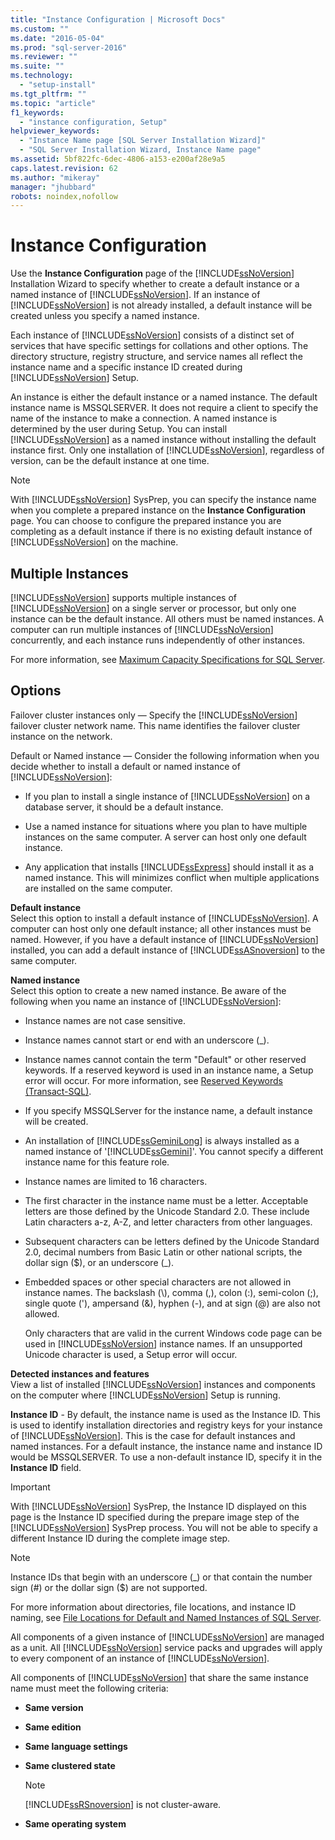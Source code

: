 ```yaml
---
title: "Instance Configuration | Microsoft Docs"
ms.custom: ""
ms.date: "2016-05-04"
ms.prod: "sql-server-2016"
ms.reviewer: ""
ms.suite: ""
ms.technology: 
  - "setup-install"
ms.tgt_pltfrm: ""
ms.topic: "article"
f1_keywords: 
  - "instance configuration, Setup"
helpviewer_keywords: 
  - "Instance Name page [SQL Server Installation Wizard]"
  - "SQL Server Installation Wizard, Instance Name page"
ms.assetid: 5bf822fc-6dec-4806-a153-e200af28e9a5
caps.latest.revision: 62
ms.author: "mikeray"
manager: "jhubbard"
robots: noindex,nofollow
---
```

# Instance Configuration
  Use the **Instance Configuration** page of the [!INCLUDE[ssNoVersion](../f1setuptopics/includes/ssnoversion-md.md)] Installation Wizard to specify whether to create a default instance or a named instance of [!INCLUDE[ssNoVersion](../f1setuptopics/includes/ssnoversion-md.md)]. If an instance of [!INCLUDE[ssNoVersion](../f1setuptopics/includes/ssnoversion-md.md)] is not already installed, a default instance will be created unless you specify a named instance.  
  
 Each instance of [!INCLUDE[ssNoVersion](../f1setuptopics/includes/ssnoversion-md.md)] consists of a distinct set of services that have specific settings for collations and other options. The directory structure, registry structure, and service names all reflect the instance name and a specific instance ID created during [!INCLUDE[ssNoVersion](../f1setuptopics/includes/ssnoversion-md.md)] Setup.  
  
 An instance is either the default instance or a named instance. The default instance name is MSSQLSERVER. It does not require a client to specify the name of the instance to make a connection. A named instance is determined by the user during Setup. You can install [!INCLUDE[ssNoVersion](../f1setuptopics/includes/ssnoversion-md.md)] as a named instance without installing the default instance first. Only one installation of [!INCLUDE[ssNoVersion](../f1setuptopics/includes/ssnoversion-md.md)], regardless of version, can be the default instance at one time.  
  
> [!NOTE]  
>  With [!INCLUDE[ssNoVersion](../f1setuptopics/includes/ssnoversion-md.md)] SysPrep, you can specify the instance name when you complete a prepared instance on the **Instance Configuration** page. You can choose to configure the prepared instance you are completing as a default instance if there is no existing default instance of [!INCLUDE[ssNoVersion](../f1setuptopics/includes/ssnoversion-md.md)] on the machine.  
  
## Multiple Instances  
 [!INCLUDE[ssNoVersion](../f1setuptopics/includes/ssnoversion-md.md)] supports multiple instances of [!INCLUDE[ssNoVersion](../f1setuptopics/includes/ssnoversion-md.md)] on a single server or processor, but only one instance can be the default instance. All others must be named instances. A computer can run multiple instances of [!INCLUDE[ssNoVersion](../f1setuptopics/includes/ssnoversion-md.md)] concurrently, and each instance runs independently of other instances.  
  
 For more information, see [Maximum Capacity Specifications for SQL Server](../Topic/Maximum%20Capacity%20Specifications%20for%20SQL%20Server.md).  
  
## Options  
 Failover cluster instances only — Specify the [!INCLUDE[ssNoVersion](../f1setuptopics/includes/ssnoversion-md.md)] failover cluster network name. This name identifies the failover cluster instance on the network.  
  
 Default or Named instance — Consider the following information when you decide whether to install a default or named instance of [!INCLUDE[ssNoVersion](../f1setuptopics/includes/ssnoversion-md.md)]:  
  
-   If you plan to install a single instance of [!INCLUDE[ssNoVersion](../f1setuptopics/includes/ssnoversion-md.md)] on a database server, it should be a default instance.  
  
-   Use a named instance for situations where you plan to have multiple instances on the same computer. A server can host only one default instance.  
  
-   Any application that installs [!INCLUDE[ssExpress](../f1setuptopics/includes/ssexpress-md.md)] should install it as a named instance. This will minimizes conflict when multiple applications are installed on the same computer.  
  
 **Default instance**  
 Select this option to install a default instance of [!INCLUDE[ssNoVersion](../f1setuptopics/includes/ssnoversion-md.md)]. A computer can host only one default instance; all other instances must be named. However, if you have a default instance of [!INCLUDE[ssNoVersion](../f1setuptopics/includes/ssnoversion-md.md)] installed, you can add a default instance of [!INCLUDE[ssASnoversion](../f1setuptopics/includes/ssasnoversion-md.md)] to the same computer.  
  
 **Named instance**  
 Select this option to create a new named instance. Be aware of the following when you name an instance of [!INCLUDE[ssNoVersion](../f1setuptopics/includes/ssnoversion-md.md)]:  
  
-   Instance names are not case sensitive.  
  
-   Instance names cannot start or end with an underscore (_).  
  
-   Instance names cannot contain the term "Default" or other reserved keywords. If a reserved keyword is used in an instance name, a Setup error will occur. For more information, see [Reserved Keywords &#40;Transact-SQL&#41;](../Topic/Reserved%20Keywords%20\(Transact-SQL\).md).  
  
-   If you specify MSSQLServer for the instance name, a default instance will be created.  
  
-   An installation of [!INCLUDE[ssGeminiLong](../f1setuptopics/includes/ssgeminilong-md.md)] is always installed as a named instance of '[!INCLUDE[ssGemini](../f1setuptopics/includes/ssgemini-md.md)]'. You cannot specify a different instance name for this feature role.  
  
-   Instance names are limited to 16 characters.  
  
-   The first character in the instance name must be a letter. Acceptable letters are those defined by the Unicode Standard 2.0. These include Latin characters a-z, A-Z, and letter characters from other languages.  
  
-   Subsequent characters can be letters defined by the Unicode Standard 2.0, decimal numbers from Basic Latin or other national scripts, the dollar sign ($), or an underscore (_).  
  
-   Embedded spaces or other special characters are not allowed in instance names. The backslash (\\), comma (,), colon (:), semi-colon (;), single quote ('), ampersand (&), hyphen (-), and at sign (@) are also not allowed.  
  
     Only characters that are valid in the current Windows code page can be used in [!INCLUDE[ssNoVersion](../f1setuptopics/includes/ssnoversion-md.md)] instance names. If an unsupported Unicode character is used, a Setup error will occur.  
  
 **Detected instances and features**  
 View a list of installed [!INCLUDE[ssNoVersion](../f1setuptopics/includes/ssnoversion-md.md)] instances and components on the computer where [!INCLUDE[ssNoVersion](../f1setuptopics/includes/ssnoversion-md.md)] Setup is running.  
  
 **Instance ID** - By default, the instance name is used as the Instance ID. This is used to identify installation directories and registry keys for your instance of [!INCLUDE[ssNoVersion](../f1setuptopics/includes/ssnoversion-md.md)]. This is the case for default instances and named instances. For a default instance, the instance name and instance ID would be MSSQLSERVER. To use a non-default instance ID, specify it in the **Instance ID** field.  
  
> [!IMPORTANT]  
>  With [!INCLUDE[ssNoVersion](../f1setuptopics/includes/ssnoversion-md.md)] SysPrep, the Instance ID displayed on this page is the Instance ID specified during the prepare image step of the [!INCLUDE[ssNoVersion](../f1setuptopics/includes/ssnoversion-md.md)] SysPrep process. You will not be able to specify a different Instance ID during the complete image step.  
  
> [!NOTE]  
>  Instance IDs that begin with an underscore (_) or that contain the number sign (#) or the dollar sign ($) are not supported.  
  
 For more information about directories, file locations, and instance ID naming, see [File Locations for Default and Named Instances of SQL Server](../Topic/File%20Locations%20for%20Default%20and%20Named%20Instances%20of%20SQL%20Server.md).  
  
 All components of a given instance of [!INCLUDE[ssNoVersion](../f1setuptopics/includes/ssnoversion-md.md)] are managed as a unit. All [!INCLUDE[ssNoVersion](../f1setuptopics/includes/ssnoversion-md.md)] service packs and upgrades will apply to every component of an instance of [!INCLUDE[ssNoVersion](../f1setuptopics/includes/ssnoversion-md.md)].  
  
 All components of [!INCLUDE[ssNoVersion](../f1setuptopics/includes/ssnoversion-md.md)] that share the same instance name must meet the following criteria:  
  
-   **Same version**  
  
-   **Same edition**  
  
-   **Same language settings**  
  
-   **Same clustered state**  
  
    > [!NOTE]  
    >  [!INCLUDE[ssRSnoversion](../f1setuptopics/includes/ssrsnoversion-md.md)] is not cluster-aware.  
  
-   **Same operating system**  
  
  